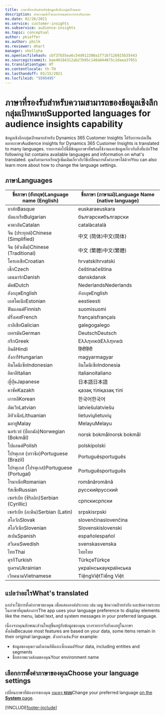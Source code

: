 ```yaml
---
title: ภาษาที่รองรับสำหรับข้อมูลเชิงลึกกลุ่มเป้าหมาย
description: ทำความเข้าใจและกำหนดค่าการรองรับภาษา
ms.date: 02/26/2021
ms.service: customer-insights
ms.subservice: audience-insights
ms.topic: conceptual
author: pkieffer
ms.author: philk
ms.reviewer: mhart
manager: shellyha
ms.openlocfilehash: cbf37b55ea6c54d912200a1f7167126925b35443
ms.sourcegitcommit: bae40184312ab27b95c140a044875c2daea37951
ms.translationtype: HT
ms.contentlocale: th-TH
ms.lasthandoff: 03/15/2021
ms.locfileid: "5595495"
---
```

# <a name="supported-languages-for-audience-insights-capability"></a><span data-ttu-id="b7975-103">ภาษาที่รองรับสำหรับความสามารถของข้อมูลเชิงลึกกลุ่มเป้าหมาย</span><span class="sxs-lookup"><span data-stu-id="b7975-103">Supported languages for audience insights capability</span></span>

<span data-ttu-id="b7975-104">ข้อมูลเชิงลึกกลุ่มเป้าหมายสำหรับ Dynamics 365 Customer Insights ได้รับการแปลเป็นหลายภาษา</span><span class="sxs-lookup"><span data-stu-id="b7975-104">Audience insights for Dynamics 365 Customer Insights is translated to many languages.</span></span> <span data-ttu-id="b7975-105">รายการต่อไปนี้มีข้อมูลภาษาที่พร้อมใช้งานและข้อมูลเกี่ยวกับสิ่งที่แปล</span><span class="sxs-lookup"><span data-stu-id="b7975-105">The following list contains available languages and information on what's translated.</span></span> <span data-ttu-id="b7975-106">คุณยังสามารถเรียนรู้เพิ่มเติมเกี่ยวกับวิธีเปลี่ยนการตั้งค่าภาษาได้ด้วย</span><span class="sxs-lookup"><span data-stu-id="b7975-106">You can also learn more about how to change the language settings.</span></span> 

## <a name="languages"></a><span data-ttu-id="b7975-107">ภาษา</span><span class="sxs-lookup"><span data-stu-id="b7975-107">Languages</span></span>

| <span data-ttu-id="b7975-108">ชื่อภาษา (อังกฤษ)</span><span class="sxs-lookup"><span data-stu-id="b7975-108">Language name (English)</span></span>|  <span data-ttu-id="b7975-109">ชื่อภาษา (ภาษาแม่)</span><span class="sxs-lookup"><span data-stu-id="b7975-109">Language Name (native language)</span></span> |
| ------------- | ------------- |
| <span data-ttu-id="b7975-110">บาส์ก</span><span class="sxs-lookup"><span data-stu-id="b7975-110">Basque</span></span> | <span data-ttu-id="b7975-111">euskara</span><span class="sxs-lookup"><span data-stu-id="b7975-111">euskara</span></span> |
| <span data-ttu-id="b7975-112">บัลแกเรีย</span><span class="sxs-lookup"><span data-stu-id="b7975-112">Bulgarian</span></span> | <span data-ttu-id="b7975-113">български</span><span class="sxs-lookup"><span data-stu-id="b7975-113">български</span></span> |
| <span data-ttu-id="b7975-114">คาตาลัน</span><span class="sxs-lookup"><span data-stu-id="b7975-114">Catalan</span></span> | <span data-ttu-id="b7975-115">català</span><span class="sxs-lookup"><span data-stu-id="b7975-115">català</span></span> |
| <span data-ttu-id="b7975-116">จีน (ประยุกต์)</span><span class="sxs-lookup"><span data-stu-id="b7975-116">Chinese (Simplified)</span></span> | <span data-ttu-id="b7975-117">中文 (简体)</span><span class="sxs-lookup"><span data-stu-id="b7975-117">中文(简体)</span></span> |
| <span data-ttu-id="b7975-118">จีน (ตัวเต็ม)</span><span class="sxs-lookup"><span data-stu-id="b7975-118">Chinese (Traditional)</span></span> | <span data-ttu-id="b7975-119">中文 (繁體)</span><span class="sxs-lookup"><span data-stu-id="b7975-119">中文(繁體)</span></span> |
| <span data-ttu-id="b7975-120">โครเอเชีย</span><span class="sxs-lookup"><span data-stu-id="b7975-120">Croatian</span></span> | <span data-ttu-id="b7975-121">hrvatski</span><span class="sxs-lookup"><span data-stu-id="b7975-121">hrvatski</span></span> |
| <span data-ttu-id="b7975-122">เช็ก</span><span class="sxs-lookup"><span data-stu-id="b7975-122">Czech</span></span> | <span data-ttu-id="b7975-123">čeština</span><span class="sxs-lookup"><span data-stu-id="b7975-123">čeština</span></span> |
| <span data-ttu-id="b7975-124">เดนมาร์ก</span><span class="sxs-lookup"><span data-stu-id="b7975-124">Danish</span></span> | <span data-ttu-id="b7975-125">dansk</span><span class="sxs-lookup"><span data-stu-id="b7975-125">dansk</span></span> |
| <span data-ttu-id="b7975-126">ดัตช์</span><span class="sxs-lookup"><span data-stu-id="b7975-126">Dutch</span></span> | <span data-ttu-id="b7975-127">Nederlands</span><span class="sxs-lookup"><span data-stu-id="b7975-127">Nederlands</span></span> |
| <span data-ttu-id="b7975-128">อังกฤษ</span><span class="sxs-lookup"><span data-stu-id="b7975-128">English</span></span> | <span data-ttu-id="b7975-129">อังกฤษ</span><span class="sxs-lookup"><span data-stu-id="b7975-129">English</span></span> |
| <span data-ttu-id="b7975-130">เอสโตเนีย</span><span class="sxs-lookup"><span data-stu-id="b7975-130">Estonian</span></span> | <span data-ttu-id="b7975-131">eesti</span><span class="sxs-lookup"><span data-stu-id="b7975-131">eesti</span></span> |
| <span data-ttu-id="b7975-132">ฟินแลนด์</span><span class="sxs-lookup"><span data-stu-id="b7975-132">Finnish</span></span> | <span data-ttu-id="b7975-133">suomi</span><span class="sxs-lookup"><span data-stu-id="b7975-133">suomi</span></span> |
| <span data-ttu-id="b7975-134">ฝรั่งเศส</span><span class="sxs-lookup"><span data-stu-id="b7975-134">French</span></span> | <span data-ttu-id="b7975-135">français</span><span class="sxs-lookup"><span data-stu-id="b7975-135">français</span></span> |
| <span data-ttu-id="b7975-136">กาลิเชีย</span><span class="sxs-lookup"><span data-stu-id="b7975-136">Galician</span></span> | <span data-ttu-id="b7975-137">galego</span><span class="sxs-lookup"><span data-stu-id="b7975-137">galego</span></span> |
| <span data-ttu-id="b7975-138">เยอรมัน</span><span class="sxs-lookup"><span data-stu-id="b7975-138">German</span></span> | <span data-ttu-id="b7975-139">Deutsch</span><span class="sxs-lookup"><span data-stu-id="b7975-139">Deutsch</span></span> |
| <span data-ttu-id="b7975-140">กรีก</span><span class="sxs-lookup"><span data-stu-id="b7975-140">Greek</span></span> | <span data-ttu-id="b7975-141">Ελληνικά</span><span class="sxs-lookup"><span data-stu-id="b7975-141">Ελληνικά</span></span> |
| <span data-ttu-id="b7975-142">ฮินดี</span><span class="sxs-lookup"><span data-stu-id="b7975-142">Hindi</span></span> | <span data-ttu-id="b7975-143">हिंदी</span><span class="sxs-lookup"><span data-stu-id="b7975-143">हिंदी</span></span> |
| <span data-ttu-id="b7975-144">ฮังการี</span><span class="sxs-lookup"><span data-stu-id="b7975-144">Hungarian</span></span> | <span data-ttu-id="b7975-145">magyar</span><span class="sxs-lookup"><span data-stu-id="b7975-145">magyar</span></span> |
| <span data-ttu-id="b7975-146">อินโดนีเซีย</span><span class="sxs-lookup"><span data-stu-id="b7975-146">Indonesian</span></span> | <span data-ttu-id="b7975-147">อินโดนีเซีย</span><span class="sxs-lookup"><span data-stu-id="b7975-147">Indonesia</span></span> |
| <span data-ttu-id="b7975-148">อิตาลี</span><span class="sxs-lookup"><span data-stu-id="b7975-148">Italian</span></span> | <span data-ttu-id="b7975-149">italiano</span><span class="sxs-lookup"><span data-stu-id="b7975-149">italiano</span></span> |
| <span data-ttu-id="b7975-150">ญี่ปุ่น</span><span class="sxs-lookup"><span data-stu-id="b7975-150">Japanese</span></span> | <span data-ttu-id="b7975-151">日本語</span><span class="sxs-lookup"><span data-stu-id="b7975-151">日本語</span></span> |
| <span data-ttu-id="b7975-152">คาซัค</span><span class="sxs-lookup"><span data-stu-id="b7975-152">Kazakh</span></span> | <span data-ttu-id="b7975-153">қазақ тілі</span><span class="sxs-lookup"><span data-stu-id="b7975-153">қазақ тілі</span></span> |
| <span data-ttu-id="b7975-154">เกาหลี</span><span class="sxs-lookup"><span data-stu-id="b7975-154">Korean</span></span> | <span data-ttu-id="b7975-155">한국어</span><span class="sxs-lookup"><span data-stu-id="b7975-155">한국어</span></span> |
| <span data-ttu-id="b7975-156">ลัตเวีย</span><span class="sxs-lookup"><span data-stu-id="b7975-156">Latvian</span></span> | <span data-ttu-id="b7975-157">latviešu</span><span class="sxs-lookup"><span data-stu-id="b7975-157">latviešu</span></span> |
| <span data-ttu-id="b7975-158">ลิทัวเนีย</span><span class="sxs-lookup"><span data-stu-id="b7975-158">Lithuanian</span></span> | <span data-ttu-id="b7975-159">lietuvių</span><span class="sxs-lookup"><span data-stu-id="b7975-159">lietuvių</span></span> |
| <span data-ttu-id="b7975-160">มลายู</span><span class="sxs-lookup"><span data-stu-id="b7975-160">Malay</span></span> | <span data-ttu-id="b7975-161">Melayu</span><span class="sxs-lookup"><span data-stu-id="b7975-161">Melayu</span></span> |
| <span data-ttu-id="b7975-162">นอร์เวย์ (บ็อกมัล)</span><span class="sxs-lookup"><span data-stu-id="b7975-162">Norwegian (Bokmål)</span></span> | <span data-ttu-id="b7975-163">norsk bokmål</span><span class="sxs-lookup"><span data-stu-id="b7975-163">norsk bokmål</span></span> |
| <span data-ttu-id="b7975-164">โปแลนด์</span><span class="sxs-lookup"><span data-stu-id="b7975-164">Polish</span></span> | <span data-ttu-id="b7975-165">polski</span><span class="sxs-lookup"><span data-stu-id="b7975-165">polski</span></span> |
| <span data-ttu-id="b7975-166">โปรตุเกส (บราซิล)</span><span class="sxs-lookup"><span data-stu-id="b7975-166">Portuguese (Brazil)</span></span> | <span data-ttu-id="b7975-167">Português</span><span class="sxs-lookup"><span data-stu-id="b7975-167">português</span></span> |
| <span data-ttu-id="b7975-168">โปรตุเกส (โปรตุเกส)</span><span class="sxs-lookup"><span data-stu-id="b7975-168">Portuguese (Portugal)</span></span> | <span data-ttu-id="b7975-169">Português</span><span class="sxs-lookup"><span data-stu-id="b7975-169">português</span></span> |
| <span data-ttu-id="b7975-170">โรมาเนีย</span><span class="sxs-lookup"><span data-stu-id="b7975-170">Romanian</span></span> | <span data-ttu-id="b7975-171">română</span><span class="sxs-lookup"><span data-stu-id="b7975-171">română</span></span> |
| <span data-ttu-id="b7975-172">รัสเซีย</span><span class="sxs-lookup"><span data-stu-id="b7975-172">Russian</span></span> | <span data-ttu-id="b7975-173">pусский</span><span class="sxs-lookup"><span data-stu-id="b7975-173">pусский</span></span> |
| <span data-ttu-id="b7975-174">เซอร์เบีย (ซิริลลิก)</span><span class="sxs-lookup"><span data-stu-id="b7975-174">Serbian (Cyrillic)</span></span> | <span data-ttu-id="b7975-175">српски</span><span class="sxs-lookup"><span data-stu-id="b7975-175">српски</span></span> |
| <span data-ttu-id="b7975-176">เซอร์เบีย (ละติน)</span><span class="sxs-lookup"><span data-stu-id="b7975-176">Serbian (Latin)</span></span> | <span data-ttu-id="b7975-177">srpski</span><span class="sxs-lookup"><span data-stu-id="b7975-177">srpski</span></span> |
| <span data-ttu-id="b7975-178">สโลวัก</span><span class="sxs-lookup"><span data-stu-id="b7975-178">Slovak</span></span> | <span data-ttu-id="b7975-179">slovenčina</span><span class="sxs-lookup"><span data-stu-id="b7975-179">slovenčina</span></span> |
| <span data-ttu-id="b7975-180">สโลวีเนีย</span><span class="sxs-lookup"><span data-stu-id="b7975-180">Slovenian</span></span> | <span data-ttu-id="b7975-181">Slovenski</span><span class="sxs-lookup"><span data-stu-id="b7975-181">slovenski</span></span> |
| <span data-ttu-id="b7975-182">สเปน</span><span class="sxs-lookup"><span data-stu-id="b7975-182">Spanish</span></span> | <span data-ttu-id="b7975-183">español</span><span class="sxs-lookup"><span data-stu-id="b7975-183">español</span></span> |
| <span data-ttu-id="b7975-184">สวีเดน</span><span class="sxs-lookup"><span data-stu-id="b7975-184">Swedish</span></span> | <span data-ttu-id="b7975-185">svenska</span><span class="sxs-lookup"><span data-stu-id="b7975-185">svenska</span></span> |
| <span data-ttu-id="b7975-186">ไทย</span><span class="sxs-lookup"><span data-stu-id="b7975-186">Thai</span></span> | <span data-ttu-id="b7975-187">ไทย</span><span class="sxs-lookup"><span data-stu-id="b7975-187">ไทย</span></span> |
| <span data-ttu-id="b7975-188">ตุรกี</span><span class="sxs-lookup"><span data-stu-id="b7975-188">Turkish</span></span> | <span data-ttu-id="b7975-189">Türkçe</span><span class="sxs-lookup"><span data-stu-id="b7975-189">Türkçe</span></span> |
| <span data-ttu-id="b7975-190">ยูเครน</span><span class="sxs-lookup"><span data-stu-id="b7975-190">Ukrainian</span></span> | <span data-ttu-id="b7975-191">українська</span><span class="sxs-lookup"><span data-stu-id="b7975-191">українська</span></span> |
| <span data-ttu-id="b7975-192">เวียดนาม</span><span class="sxs-lookup"><span data-stu-id="b7975-192">Vietnamese</span></span> | <span data-ttu-id="b7975-193">TiệngViệt</span><span class="sxs-lookup"><span data-stu-id="b7975-193">Tiếng Việt</span></span> |

## <a name="whats-translated"></a><span data-ttu-id="b7975-194">แปลว่าอะไร</span><span class="sxs-lookup"><span data-stu-id="b7975-194">What's translated</span></span>

<span data-ttu-id="b7975-195">แอปจะใช้การตั้งค่าภาษาของคุณ เพื่อแสดงองค์ประกอบ เช่น เมนู ข้อความป้ายกำกับ และข้อความระบบในภาษาที่คุณต้องการ</span><span class="sxs-lookup"><span data-stu-id="b7975-195">The app uses your language preference to display elements like the menu, label text, and system messages in your preferred language.</span></span>

<span data-ttu-id="b7975-196">เนื่องจากคุณลักษณะส่วนใหญ่ขึ้นอยู่กับข้อมูลของคุณ บางรายการจึงยังคงอยู่ในภาษาดั้งเดิม</span><span class="sxs-lookup"><span data-stu-id="b7975-196">Because most features are based on your data, some items remain in their original language.</span></span> <span data-ttu-id="b7975-197">ตัวอย่างเช่น:</span><span class="sxs-lookup"><span data-stu-id="b7975-197">For example:</span></span>

- <span data-ttu-id="b7975-198">ข้อมูลของคุณรวมถึงเอนทิตีและเซ็กเมนต์</span><span class="sxs-lookup"><span data-stu-id="b7975-198">Your data, including entities and segments</span></span>
- <span data-ttu-id="b7975-199">ชื่อสภาพแวดล้อมของคุณ</span><span class="sxs-lookup"><span data-stu-id="b7975-199">Your environment name</span></span>

## <a name="choose-your-language-settings"></a><span data-ttu-id="b7975-200">เลือกการตั้งค่าภาษาของคุณ</span><span class="sxs-lookup"><span data-stu-id="b7975-200">Choose your language settings</span></span>  

<span data-ttu-id="b7975-201">เปลี่ยนภาษาที่ต้องการของคุณ [บนเพจ **ระบบ**](system.md)</span><span class="sxs-lookup"><span data-stu-id="b7975-201">Change your preferred language [on the **System** page](system.md).</span></span>


[!INCLUDE[footer-include](../includes/footer-banner.md)]